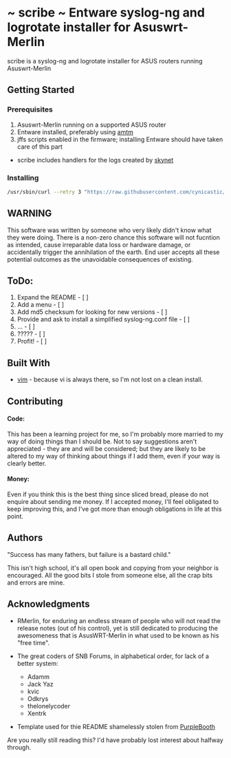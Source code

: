 # ~ scribe ~ Entware syslog-ng and logrotate installer for Asuswrt-Merlin

scribe is a syslog-ng and logrotate installer for ASUS routers running Asuswrt-Merlin

## Getting Started

### Prerequisites

1. Asuswrt-Merlin running on a supported ASUS router
2. Entware installed, preferably using [amtm](https://github.com/decoderman/amtm "amtm")
3. jffs scripts enabled in the firmware; installing Entware should have taken care of this part

* scribe includes handlers for the logs created by [skynet](https://github.com/Adamm00/IPSet_ASUS "skynet")

### Installing

```bash
/usr/sbin/curl --retry 3 "https://raw.githubusercontent.com/cynicastic/scribe/master/scribe" -o "/jffs/scripts/scribe" && chmod 0755 /jffs/scripts/scribe && /jffs/scripts/scribe install
```

## WARNING

This software was written by someone who very likely didn't know what they were doing.  There is a non-zero chance this software will not fucntion as intended, cause irreparable data loss or hardware damage, or accidentally trigger the annihilation of the earth.  End user accepts all these potential outcomes as the unavoidable consequences of existing.

## ToDo:

1. Expand the README - [ ]
2. Add a menu - [ ]
3. Add md5 checksum for looking for new versions - [ ]
4. Provide and ask to install a simplified syslog-ng.conf file - [ ]
5. ... - [ ]
6. ????? - [ ]
7. Profit! - [ ]

## Built With

* [vim](https://www.vim.org/ "definitely NOT emacs") - because vi is always there, so I'm not lost on a clean install.

## Contributing

#### Code:
This has been a learning project for me, so I'm probably more married to my way of doing things than I should be.  Not to say suggestions aren't appreciated - they are and will be considered; but they are likely to be altered to my way of thinking about things if I add them, even if your way is clearly better.

#### Money:
Even if you think this is the best thing since sliced bread, please do not enquire about sending me money.  If I accepted money, I'll feel obligated to keep improving this, and I've got more than enough obligations in life at this point.  

## Authors

"Success has many fathers, but failure is a bastard child."

This isn't high school, it's all open book and copying from your neighbor is encouraged.  All the good bits I stole from someone else, all the crap bits and errors are mine.

## Acknowledgments

* RMerlin, for enduring an endless stream of people who will not read the release notes (out of his control), yet is still dedicated to producing the awesomeness that is AsusWRT-Merlin in what used to be known as his "free time".
* The great coders of SNB Forums, in alphabetical order, for lack of a better system:
    * Adamm
    * Jack Yaz
    * kvic
    * Odkrys
    * thelonelycoder
    * Xentrk

* Template used for thie README shamelessly stolen from [PurpleBooth](https://gist.github.com/PurpleBooth/109311bb0361f32d87a2 "don't reinvent the wheel")

Are you really still reading this?  I'd have probably lost interest about halfway through.
